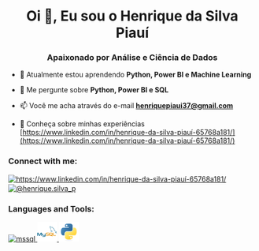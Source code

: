 <h1 align="center">Oi 👋, Eu sou o Henrique da Silva Piauí</h1>
<h3 align="center">Apaixonado por Análise e Ciência de Dados</h3>

- 🌱 Atualmente estou aprendendo **Python, Power BI e Machine Learning**

- 💬 Me pergunte sobre **Python, Power BI e SQL**

- 📫 Você me acha através do e-mail **henriquepiaui37@gmail.com**

- 📄 Conheça sobre minhas experiências [https://www.linkedin.com/in/henrique-da-silva-piauí-65768a181/](https://www.linkedin.com/in/henrique-da-silva-piauí-65768a181/)

<h3 align="left">Connect with me:</h3>
<p align="left">
<a href="https://linkedin.com/in/https://www.linkedin.com/in/henrique-da-silva-piauí-65768a181/" target="blank"><img align="center" src="https://raw.githubusercontent.com/rahuldkjain/github-profile-readme-generator/master/src/images/icons/Social/linked-in-alt.svg" alt="https://www.linkedin.com/in/henrique-da-silva-piauí-65768a181/" height="30" width="40" /></a>
<a href="https://instagram.com/@henrique.silva_p" target="blank"><img align="center" src="https://raw.githubusercontent.com/rahuldkjain/github-profile-readme-generator/master/src/images/icons/Social/instagram.svg" alt="@henrique.silva_p" height="30" width="40" /></a>
</p>

<h3 align="left">Languages and Tools:</h3>
<p align="left"> <a href="https://www.microsoft.com/en-us/sql-server" target="_blank" rel="noreferrer"> <img src="https://www.svgrepo.com/show/303229/microsoft-sql-server-logo.svg" alt="mssql" width="40" height="40"/> </a> <a href="https://www.mysql.com/" target="_blank" rel="noreferrer"> <img src="https://raw.githubusercontent.com/devicons/devicon/master/icons/mysql/mysql-original-wordmark.svg" alt="mysql" width="40" height="40"/> </a> <a href="https://www.python.org" target="_blank" rel="noreferrer"> <img src="https://raw.githubusercontent.com/devicons/devicon/master/icons/python/python-original.svg" alt="python" width="40" height="40"/> </a> </p>






<!---
- 👋 Hi, I’m @HenriqueSPiaui
- 👀 I’m interested in ...
- 🌱 I’m currently learning ...
- 💞️ I’m looking to collaborate on ...
- 📫 How to reach me ...
- 😄 Pronouns: ...
- ⚡ Fun fact: ...


HenriqueSPiaui/HenriqueSPiaui is a ✨ special ✨ repository because its `README.md` (this file) appears on your GitHub profile.
You can click the Preview link to take a look at your changes.
--->
